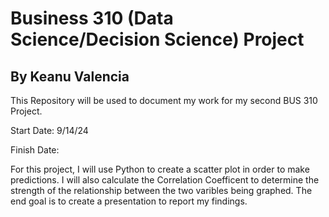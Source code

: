 <h1>Business 310 (Data Science/Decision Science) Project</h1>

<h2>By Keanu Valencia</h2>

<p>This Repository will be used to document my work for my second BUS 310 Project.</p>

<p>Start Date: 9/14/24</p>
<p>Finish Date: </p>

<p>For this project, I will use Python to create a scatter plot in order to make predictions. I will also calculate the Correlation Coefficent to determine the strength of the relationship between the two varibles being graphed. The end goal is to create a presentation to report my findings.</p>
